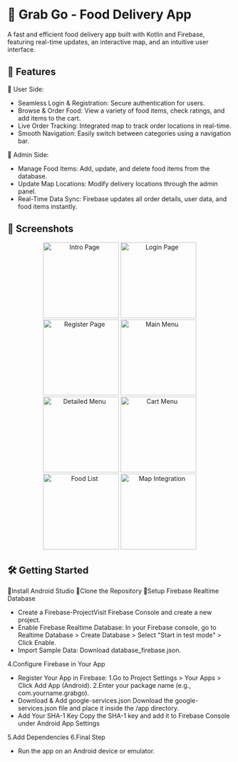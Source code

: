 ﻿# 🍔 Grab Go - Food Delivery App

A fast and efficient food delivery app built with Kotlin and Firebase, featuring real-time updates, an interactive map, and an intuitive user interface.

## 🚀 Features

🔹 User Side:

* Seamless Login & Registration: Secure authentication for users.
* Browse & Order Food: View a variety of food items, check ratings, and add items to the cart.
* Live Order Tracking: Integrated map to track order locations in real-time.
* Smooth Navigation: Easily switch between categories using a navigation bar.

🔹 Admin Side:

* Manage Food Items: Add, update, and delete food items from the database.
* Update Map Locations: Modify delivery locations through the admin panel.
* Real-Time Data Sync: Firebase updates all order details, user data, and food items instantly.

## 📸 Screenshots

<div align="center"> 
<img src="https://github.com/user-attachments/assets/d0dd3d14-e227-4996-8a0d-606b40a4934f" width="170" alt="Intro Page"> 
<img src="https://github.com/user-attachments/assets/1d7cf637-d8fe-40cb-8d07-611684adf684" width="170" alt="Login Page">
<img src="https://github.com/user-attachments/assets/5c6d1c22-a0b7-46e5-a631-1f6dd7c05469" width="170" alt="Register Page">  
<img src="https://github.com/user-attachments/assets/e28fd812-5ee9-4fd9-9b66-aa59ec41399a" width="170" alt="Main Menu">
<img src="https://github.com/user-attachments/assets/6e06ebce-ee41-4727-83e9-d2ae96a4a559" width="170" alt="Detailed Menu">
<img src="https://github.com/user-attachments/assets/9a98bd6c-6bdc-4fee-9977-19247bdb30ad" width="170" alt="Cart Menu">
<img src="https://github.com/user-attachments/assets/44b1cb17-d72e-4d4b-ae5e-7106198a97d4" width="170" alt="Food List"> 
<img src="https://github.com/user-attachments/assets/8fc4ee0c-927f-4fe4-b3f2-5291c6be612e" width="170" alt="Map Integration"> <br> </div>

## 🛠 Getting Started

🔹Install Android Studio
🔹Clone the Repository
🔹Setup Firebase Realtime Database
* Create a Firebase-ProjectVisit Firebase Console and create a new project.
* Enable Firebase Realtime Database: In your Firebase console, go to Realtime Database > Create Database > Select "Start in test mode" > Click Enable.
* Import Sample Data: Download database_firebase.json.

4.Configure Firebase in Your App
* Register Your App in Firebase: 
        1.Go to Project Settings > Your Apps > Click                   Add App (Android).
        2.Enter your package name (e.g., com.yourname.grabgo).
* Download & Add google-services.json
        Download the google-services.json file and place it inside the /app directory.
* Add Your SHA-1 Key
        Copy the SHA-1 key and add it to Firebase Console under Android App Settings

5.Add Dependencies
6.Final Step
* Run the app on an Android device or emulator.
